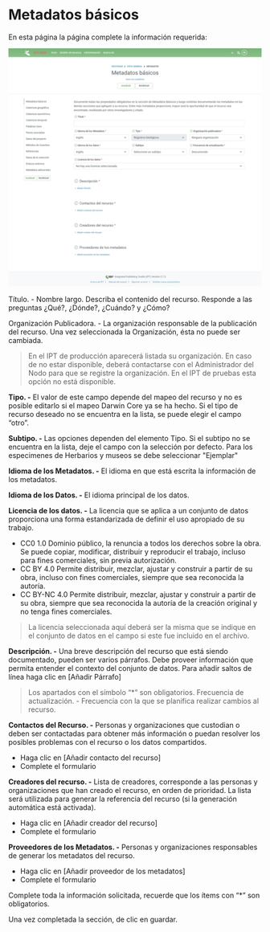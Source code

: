 # Metadatos básicos

En esta página la página complete la información requerida:&#x20;

![](<../../.gitbook/assets/image (4).png>)

Título. - Nombre largo. Describa el contenido del recurso. Responde a las preguntas ¿Qué?, ¿Dónde?, ¿Cuándo? y ¿Cómo?&#x20;

Organización Publicadora. - La organización responsable de la publicación del recurso. Una vez seleccionada la Organización, ésta no puede ser cambiada.&#x20;

> En el IPT de producción aparecerá listada su organización. En caso de no estar disponible, deberá contactarse con el Administrador del Nodo para que se registre la organización. En el IPT de pruebas esta opción no está disponible.&#x20;

**Tipo. -** El valor de este campo depende del mapeo del recurso y no es posible editarlo si el mapeo Darwin Core ya se ha hecho. Si el tipo de recurso deseado no se encuentra en la lista, se puede elegir el campo “otro”.&#x20;

**Subtipo. -** Las opciones dependen del elemento Tipo. Si el subtipo no se encuentra en la lista, deje el campo con la selección por defecto. Para los especimenes de Herbarios y museos se debe seleccionar "Ejemplar"

**Idioma de los Metadatos. -** El idioma en que está escrita la información de los metadatos.&#x20;

**Idioma de los Datos. -** El idioma principal de los datos.&#x20;

**Licencia de los datos. -** La licencia que se aplica a un conjunto de datos proporciona una forma estandarizada de definir el uso apropiado de su trabajo.&#x20;

* CC0 1.0 Dominio público, la renuncia a todos los derechos sobre la obra. Se puede copiar, modificar, distribuir y reproducir el trabajo, incluso para fines comerciales, sin previa autorización.&#x20;
* CC BY 4.0 Permite distribuir, mezclar, ajustar y construir a partir de su obra, incluso con fines comerciales, siempre que sea reconocida la autoría.&#x20;
* CC BY-NC 4.0 Permite distribuir, mezclar, ajustar y construir a partir de su obra, siempre que sea reconocida la autoría de la creación original y no tenga fines comerciales.&#x20;

> La licencia seleccionada aquí deberá ser la misma que se indique en el conjunto de datos en el campo si este fue incluido en el archivo.

**Descripción. -** Una breve descripción del recurso que está siendo documentado, pueden ser varios párrafos. Debe proveer información que permita entender el contexto del conjunto de datos. Para añadir saltos de línea haga clic en \[Añadir Párrafo]

> Los apartados con el símbolo “\*” son obligatorios. Frecuencia de actualización. - Frecuencia con la que se planifica realizar cambios al recurso.&#x20;

**Contactos del Recurso. -** Personas y organizaciones que custodian o deben ser contactadas para obtener más información o puedan resolver los posibles problemas con el recurso o los datos compartidos.&#x20;

* Haga clic en \[Añadir contacto del recurso]&#x20;
* Complete el formulario&#x20;

**Creadores del recurso. -** Lista de creadores, corresponde a las personas y organizaciones que han creado el recurso, en orden de prioridad. La lista será utilizada para generar la referencia del recurso (si la generación automática está activada).&#x20;

* Haga clic en \[Añadir creador del recurso]&#x20;
* Complete el formulario&#x20;

**Proveedores de los Metadatos. -** Personas y organizaciones responsables de generar los metadatos del recurso.&#x20;

* Haga clic en \[Añadir proveedor de los metadatos]&#x20;
* Complete el formulario

Complete toda la información solicitada, recuerde que los ítems con “\*” son obligatorios.&#x20;

Una vez completada la sección, de clic en guardar.

####
